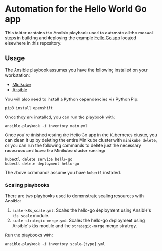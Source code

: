 # Automation for the Hello World Go app

This folder contains the Ansible playbook used to automate all the manual steps in building and deploying the example [Hello Go app](../hello-go) located elsewhere in this repository.

## Usage

The Ansible playbook assumes you have the following installed on your workstation:

  - [Minikube](https://kubernetes.io/docs/tasks/tools/install-minikube/)
  - [Ansible](https://docs.ansible.com/ansible/latest/installation_guide/intro_installation.html)

You will also need to install a Python dependencies via Python Pip:

    pip3 install openshift

Once they are installed, you can run the playbook with:

    ansible-playbook -i inventory main.yml

Once you're finished testing the Hello Go app in the Kubernetes cluster, you can clean it up by deleting the entire Minikube cluster with `minikube delete`, or you can run the following commands to delete just the necessary resources and leave the Minikube cluster running:

    kubectl delete service hello-go
    kubectl delete deployment hello-go

The above commands assume you have `kubectl` installed.

### Scaling playbooks

There are two playbooks used to demonstrate scaling resources with Ansible:

  1. `scale-k8s_scale.yml`: Scales the hello-go deployment using Ansible's `k8s_scale` module.
  2. `scale-strategic-merge.yml`: Scales the hello-go deployment using Ansible's `k8s` module and the `strategic-merge` merge strategy.

Run the playbooks with:

    ansible-playbook -i inventory scale-[type].yml
